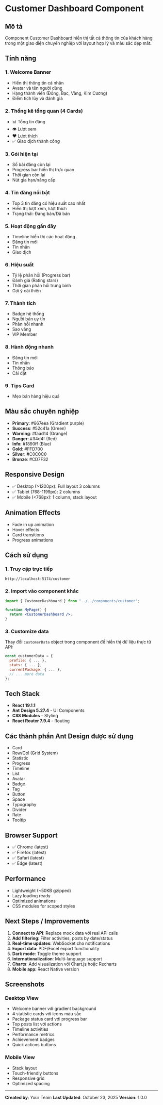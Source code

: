 # Customer Dashboard Component

## Mô tả

Component Customer Dashboard hiển thị tất cả thông tin của khách hàng trong một giao diện chuyên nghiệp với layout hợp lý và màu sắc đẹp mắt.

## Tính năng

### 1. **Welcome Banner**

- Hiển thị thông tin cá nhân
- Avatar và tên người dùng
- Hạng thành viên (Đồng, Bạc, Vàng, Kim Cương)
- Điểm tích lũy và đánh giá

### 2. **Thống kê tổng quan** (4 Cards)

- 📊 Tổng tin đăng
- 👁️ Lượt xem
- ❤️ Lượt thích
- ✅ Giao dịch thành công

### 3. **Gói hiện tại**

- Số bài đăng còn lại
- Progress bar hiển thị trực quan
- Thời gian còn lại
- Nút gia hạn/nâng cấp

### 4. **Tin đăng nổi bật**

- Top 3 tin đăng có hiệu suất cao nhất
- Hiển thị lượt xem, lượt thích
- Trạng thái: Đang bán/Đã bán

### 5. **Hoạt động gần đây**

- Timeline hiển thị các hoạt động
- Đăng tin mới
- Tin nhắn
- Giao dịch

### 6. **Hiệu suất**

- Tỷ lệ phản hồi (Progress bar)
- Đánh giá (Rating stars)
- Thời gian phản hồi trung bình
- Gợi ý cải thiện

### 7. **Thành tích**

- Badge hệ thống
- Người bán uy tín
- Phản hồi nhanh
- Sao vàng
- VIP Member

### 8. **Hành động nhanh**

- Đăng tin mới
- Tin nhắn
- Thông báo
- Cài đặt

### 9. **Tips Card**

- Mẹo bán hàng hiệu quả

## Màu sắc chuyên nghiệp

- **Primary**: #667eea (Gradient purple)
- **Success**: #52c41a (Green)
- **Warning**: #faad14 (Orange)
- **Danger**: #ff4d4f (Red)
- **Info**: #1890ff (Blue)
- **Gold**: #FFD700
- **Silver**: #C0C0C0
- **Bronze**: #CD7F32

## Responsive Design

- ✅ Desktop (>1200px): Full layout 3 columns
- ✅ Tablet (768-1199px): 2 columns
- ✅ Mobile (<768px): 1 column, stack layout

## Animation Effects

- Fade in up animation
- Hover effects
- Card transitions
- Progress animations

## Cách sử dụng

### 1. Truy cập trực tiếp

```
http://localhost:5174/customer
```

### 2. Import vào component khác

```jsx
import { CustomerDashboard } from "../../components/customer";

function MyPage() {
  return <CustomerDashboard />;
}
```

### 3. Customize data

Thay đổi `customerData` object trong component để hiển thị dữ liệu thực từ API:

```jsx
const customerData = {
  profile: { ... },
  stats: { ... },
  currentPackage: { ... },
  // ... more data
};
```

## Tech Stack

- **React 19.1.1**
- **Ant Design 5.27.4** - UI Components
- **CSS Modules** - Styling
- **React Router 7.9.4** - Routing

## Các thành phần Ant Design được sử dụng

- Card
- Row/Col (Grid System)
- Statistic
- Progress
- Timeline
- List
- Avatar
- Badge
- Tag
- Button
- Space
- Typography
- Divider
- Rate
- Tooltip

## Browser Support

- ✅ Chrome (latest)
- ✅ Firefox (latest)
- ✅ Safari (latest)
- ✅ Edge (latest)

## Performance

- Lightweight (~50KB gzipped)
- Lazy loading ready
- Optimized animations
- CSS modules for scoped styles

## Next Steps / Improvements

1. **Connect to API**: Replace mock data với real API calls
2. **Add filtering**: Filter activities, posts by date/status
3. **Real-time updates**: WebSocket cho notifications
4. **Export data**: PDF/Excel export functionality
5. **Dark mode**: Toggle theme support
6. **Internationalization**: Multi-language support
7. **Charts**: Add visualization với Chart.js hoặc Recharts
8. **Mobile app**: React Native version

## Screenshots

### Desktop View

- Welcome banner với gradient background
- 4 statistic cards với icons màu sắc
- Package status card với progress bar
- Top posts list với actions
- Timeline activities
- Performance metrics
- Achievement badges
- Quick actions buttons

### Mobile View

- Stack layout
- Touch-friendly buttons
- Responsive grid
- Optimized spacing

---

**Created by**: Your Team
**Last Updated**: October 23, 2025
**Version**: 1.0.0
